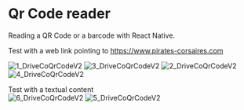 # Qr Code reader

Reading a QR Code or a barcode with React Native.  

Test with a web link pointing to https://www.pirates-corsaires.com  

![1_DriveCoQrCodeV2](https://user-images.githubusercontent.com/35977024/192251546-f0ecb653-1d80-4c5a-9de1-93257bf17c74.png)
![3_DriveCoQrCodeV2](https://user-images.githubusercontent.com/35977024/192251551-e758b9b9-5914-4313-8e39-b358443e5089.png)
![2_DriveCoQrCodeV2](https://user-images.githubusercontent.com/35977024/192251550-f01fa748-35ea-43aa-a817-8bf0efd3df3e.png)
![4_DriveCoQrCodeV2](https://user-images.githubusercontent.com/35977024/192251554-bd68b070-f3f8-42ef-8d4e-b3e296952b70.png)

Test with a textual content  
![6_DriveCoQrCodeV2](https://user-images.githubusercontent.com/35977024/192251557-d2761acd-e892-49d3-b3f3-4699a47f4755.png)
![5_DriveCoQrCodeV2](https://user-images.githubusercontent.com/35977024/192251556-bba1832a-e50d-4ef2-987e-8239e4f6906d.png)
